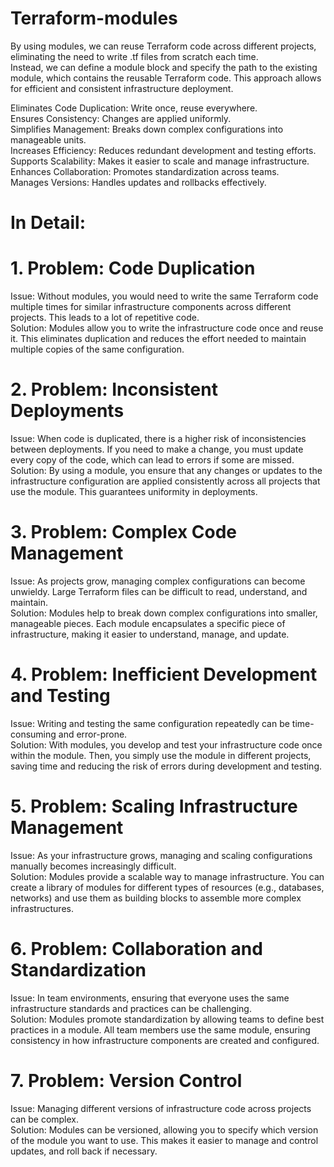 # Terraform-modules
By using modules, we can reuse Terraform code across different projects, eliminating the need to write .tf files from scratch each time.   
Instead, we can define a module block and specify the path to the existing module, which contains the reusable Terraform code.
This approach allows for efficient and consistent infrastructure deployment.    

Eliminates Code Duplication: Write once, reuse everywhere.           
Ensures Consistency: Changes are applied uniformly.              
Simplifies Management: Breaks down complex configurations into manageable units.                 
Increases Efficiency: Reduces redundant development and testing efforts.              
Supports Scalability: Makes it easier to scale and manage infrastructure.                      
Enhances Collaboration: Promotes standardization across teams.                         
Manages Versions: Handles updates and rollbacks effectively.                               

# In Detail:

# 1. Problem: Code Duplication
Issue: Without modules, you would need to write the same Terraform code multiple times for similar infrastructure components across different projects. This leads to a lot of repetitive code.                      
Solution: Modules allow you to write the infrastructure code once and reuse it. This eliminates duplication and reduces the effort needed to maintain multiple copies of the same configuration.             

# 2. Problem: Inconsistent Deployments
Issue: When code is duplicated, there is a higher risk of inconsistencies between deployments. If you need to make a change, you must update every copy of the code, which can lead to errors if some are missed.                    
Solution: By using a module, you ensure that any changes or updates to the infrastructure configuration are applied consistently across all projects that use the module. This guarantees uniformity in deployments.                    

# 3. Problem: Complex Code Management
Issue: As projects grow, managing complex configurations can become unwieldy. Large Terraform files can be difficult to read, understand, and maintain.               
Solution: Modules help to break down complex configurations into smaller, manageable pieces. Each module encapsulates a specific piece of infrastructure, making it easier to understand, manage, and update.                            

# 4. Problem: Inefficient Development and Testing   
Issue: Writing and testing the same configuration repeatedly can be time-consuming and error-prone.                    
Solution: With modules, you develop and test your infrastructure code once within the module. Then, you simply use the module in different projects, saving time and reducing the risk of errors during development and testing.             

# 5. Problem: Scaling Infrastructure Management                 
Issue: As your infrastructure grows, managing and scaling configurations manually becomes increasingly difficult.                 
Solution: Modules provide a scalable way to manage infrastructure. You can create a library of modules for different types of resources (e.g., databases, networks) and use them as building blocks to assemble more complex infrastructures.                

# 6. Problem: Collaboration and Standardization                    
Issue: In team environments, ensuring that everyone uses the same infrastructure standards and practices can be challenging.                    
Solution: Modules promote standardization by allowing teams to define best practices in a module. All team members use the same module, ensuring consistency in how infrastructure components are created and configured.                

# 7. Problem: Version Control              
Issue: Managing different versions of infrastructure code across projects can be complex.                       
Solution: Modules can be versioned, allowing you to specify which version of the module you want to use. This makes it easier to manage and control updates, and roll back if necessary.
